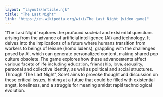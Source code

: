 ```yaml
---
layout: "layouts/article.njk"
title: "The Last Night"
link: "https://en.wikipedia.org/wiki/The_Last_Night_(video_game)"
---
```


'The Last Night' explores the profound societal and existential questions arising from the advance of artificial intelligence (AI) and technology. It delves into the implications of a future where humans transition from workers to beings of leisure (homo ludens), grappling with the challenges posed by AI, which can generate personalized content, making shared pop culture obsolete. The game explores how these advancements affect various facets of life including education, friendship, love, sexuality, personal and collective identity, as well as political and social structures. Through 'The Last Night', Soret aims to provoke thought and discussion on these critical issues, hinting at a future that could be filled with existential angst, loneliness, and a struggle for meaning amidst rapid technological evolution.